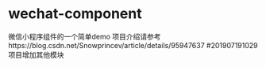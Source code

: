 # wechat-component
微信小程序组件的一个简单demo
项目介绍请参考https://blog.csdn.net/Snowprincev/article/details/95947637
#201907191029
项目增加其他模块
